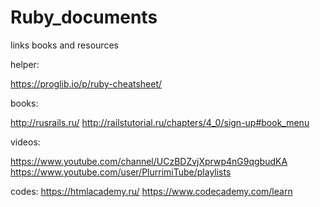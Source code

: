 # Ruby_documents
links books and resources

helper:

https://proglib.io/p/ruby-cheatsheet/

books:

http://rusrails.ru/
http://railstutorial.ru/chapters/4_0/sign-up#book_menu

videos:

https://www.youtube.com/channel/UCzBDZvjXprwp4nG9qgbudKA
https://www.youtube.com/user/PlurrimiTube/playlists

codes:
https://htmlacademy.ru/
https://www.codecademy.com/learn
